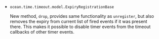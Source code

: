 * `ocean.time.timeout.model.ExpiryRegistrationBase`

  New method, `drop`, provides same functionality as `unregister`, but also
  removes the expiry from current list of fired events if it was present there.
  This makes it possible to disable timer events from the timeout callbacks of
  other timer events.
